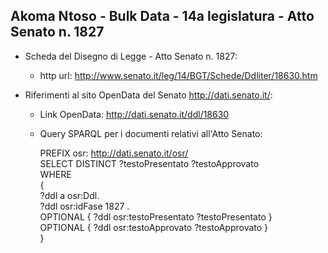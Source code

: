 ## Akoma Ntoso - Bulk Data - 14a legislatura - Atto Senato n. 1827 ##

* Scheda del Disegno di Legge - Atto Senato n. 1827:
	* http url: http://www.senato.it/leg/14/BGT/Schede/Ddliter/18630.htm

* Riferimenti al sito OpenData del Senato http://dati.senato.it/:
	* Link OpenData: http://dati.senato.it/ddl/18630
	* Query SPARQL per i documenti relativi all'Atto Senato:

        PREFIX osr: <http://dati.senato.it/osr/>  
		SELECT DISTINCT ?testoPresentato ?testoApprovato  
		WHERE  
		{  
		    ?ddl a osr:Ddl.  
		    ?ddl osr:idFase 1827 .  
		    OPTIONAL { ?ddl osr:testoPresentato ?testoPresentato }  
		    OPTIONAL { ?ddl osr:testoApprovato ?testoApprovato }  
		}
		